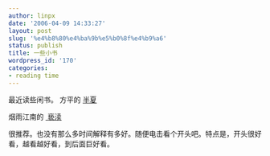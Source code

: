 ```yaml
---
author: linpx
date: '2006-04-09 14:33:27'
layout: post
slug: '%e4%b8%80%e4%ba%9b%e5%b0%8f%e4%b9%a6'
status: publish
title: 一些小书
wordpress_id: '170'
categories:
- reading time
---
```


最近读些闲书。 方平的
[半夏](http://www.tycool.com/bbs/showthread.php?t=8311&page=1&pp=10)

烟雨江南的 [ 亵渎](http://www.cmfu.com/readbook.asp?bl_id=5060)

  
很推荐。也没有那么多时间解释有多好。随便电击看个开头吧。特点是，开头很好看，越看越好看，到后面巨好看。

